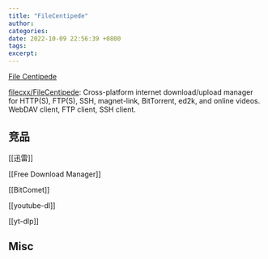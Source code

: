 ```yaml
---
title: "FileCentipede"
author: 
categories: 
date: 2022-10-09 22:56:39 +0800
tags: 
excerpt: 
---
```


[File Centipede](http://www.filecxx.com/en_US/index.html)

[filecxx/FileCentipede](https://github.com/filecxx/FileCentipede): Cross-platform internet download/upload manager for HTTP(S), FTP(S), SSH, magnet-link, BitTorrent, ed2k, and online videos. WebDAV client, FTP client, SSH client.





## 竞品

[[迅雷]]

[[Free Download Manager]]

[[BitComet]]

[[youtube-dl]]

[[yt-dlp]]

## Misc


